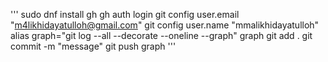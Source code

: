 '''
sudo dnf install gh
gh auth login
git config user.email "m4likhidayatulloh@gmail.com"
git config user.name "mmalikhidayatulloh"
alias graph="git log --all --decorate --oneline --graph"
graph
git add .
git commit -m "message"
git push
graph
'''
